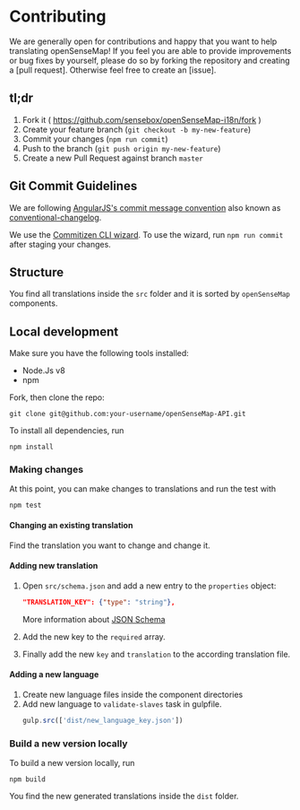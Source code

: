 Contributing
=========================================
We are generally open for contributions and happy that you want to help translating openSenseMap! If you feel you are able to provide improvements or bug fixes by yourself, please do so by forking the repository and creating a [pull request]. Otherwise feel free to create an [issue].

## tl;dr
1. Fork it ( https://github.com/sensebox/openSenseMap-i18n/fork )
2. Create your feature branch (`git checkout -b my-new-feature`)
3. Commit your changes (`npm run commit`)
4. Push to the branch (`git push origin my-new-feature`)
5. Create a new Pull Request against branch `master`

## Git Commit Guidelines
We are following [AngularJS's commit message convention](https://github.com/angular/angular.js/blob/master/DEVELOPERS.md#-git-commit-guidelines) also known as [conventional-changelog](https://github.com/conventional-changelog/conventional-changelog).

We use the [Commitizen CLI wizard](https://github.com/commitizen/cz-cli). To use the wizard, run `npm run commit` after staging your changes.

## Structure

You find all translations inside the `src` folder and it is sorted by `openSenseMap` components.

## Local development
Make sure you have the following tools installed:
- Node.Js v8
- npm

Fork, then clone the repo:

    git clone git@github.com:your-username/openSenseMap-API.git

To install all dependencies, run

    npm install

### Making changes

At this point, you can make changes to translations and run the test with

    npm test

#### Changing an existing translation

Find the translation you want to change and change it.

#### Adding new translation

1. Open `src/schema.json` and add a new entry to the `properties` object:
    ```json
    "TRANSLATION_KEY": {"type": "string"},
    ```

    More information about [JSON Schema](http://json-schema.org/)
2. Add the new key to the `required` array.
3. Finally add the new `key` and `translation` to the according translation file.

#### Adding a new language

1. Create new language files inside the component directories
2. Add new language to `validate-slaves` task in gulpfile.
    ```js
    gulp.src(['dist/new_language_key.json'])
    ```

### Build a new version locally

To build a new version locally, run

    npm build

You find the new generated translations inside the `dist` folder.